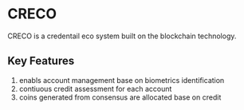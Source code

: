 # CRECO

CRECO is a credentail eco system built on the blockchain technology.

## Key Features
1. enabls account management base on biometrics identification 
2. contiuous credit assessment for each account
3. coins generated from consensus are allocated base on credit
